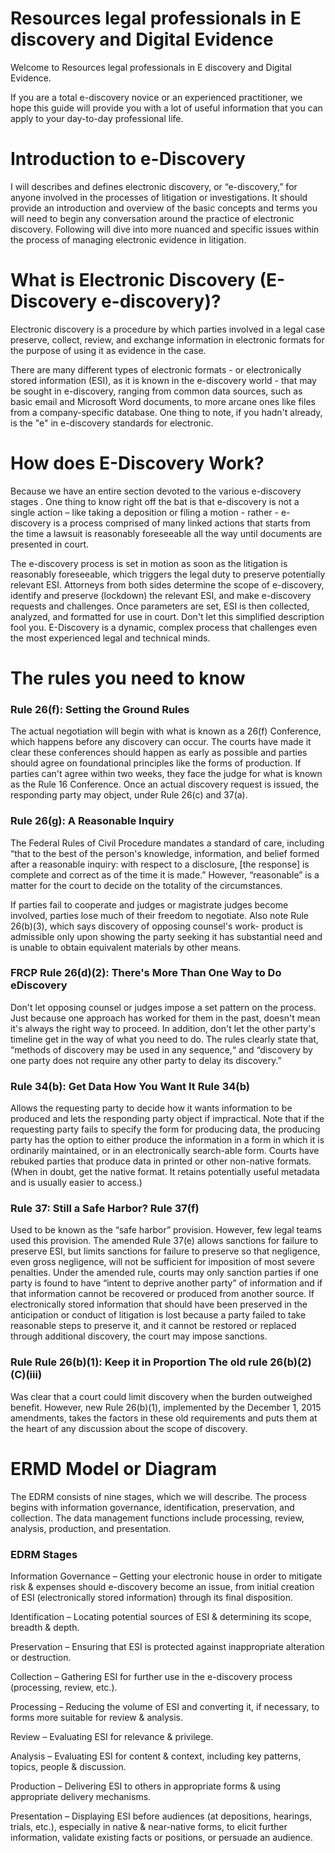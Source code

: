 #  Resources legal professionals in E discovery and Digital Evidence

Welcome to Resources legal professionals in E discovery and Digital Evidence.

If you are a total e-discovery novice or an experienced practitioner, we hope this guide will provide you with a lot of useful information that you can apply to your day-to-day professional life.

# Introduction to e-Discovery
I will describes and defines electronic discovery, or “e-discovery,” for anyone involved in the processes of litigation or investigations. It should provide an introduction and overview of the basic concepts and terms you will need to begin any conversation around the practice of electronic discovery. Following will dive into more nuanced and specific issues within the process of managing electronic evidence in litigation.

# What is Electronic Discovery (E-Discovery  e-discovery)?

Electronic discovery is a procedure by which parties involved in a legal case preserve, collect, review, and exchange information in electronic formats for the purpose of using it as evidence in the case. 

There are many different types of electronic formats - or electronically stored information (ESI), as it is known in the e-discovery world - that may be sought in e-discovery, ranging from common data sources, such as basic email and Microsoft Word documents, to more arcane ones like files from a company-specific database. One thing to note, if you hadn't already, is the "e" in e-discovery standards for electronic. 

# How does E-Discovery Work?

Because we have an entire section devoted to the various e-discovery stages . One thing to know right off the bat is that e-discovery is not a single action – like taking a deposition or filing a motion - rather - e-discovery is a process comprised of many linked actions that starts from the time a lawsuit is reasonably foreseeable all the way until documents are presented in court. 

The e-discovery process is set in motion as soon as the litigation is reasonably foreseeable, which triggers the legal duty to preserve potentially relevant ESI. Attorneys from both sides determine the scope of e-discovery, identify and preserve (lockdown) the relevant ESI, and make e-discovery requests and challenges. Once parameters are set, ESI is then collected, analyzed, and formatted for use in court. Don't let this simplified description fool you. E-Discovery is a dynamic, complex process that challenges even the most experienced legal and technical minds. 

# The rules you need to know

### Rule 26(f): Setting the Ground Rules

The actual negotiation will begin with what is known as a 26(f) Conference, which happens before any discovery can occur. The courts have made it clear these conferences should happen as early as possible and parties should agree on foundational principles like the forms of production. If parties can't agree within two weeks, they face the judge for what is known as the Rule 16 Conference. Once an actual discovery request is issued, the responding party may object, under Rule 26(c) and 37(a).

### Rule 26(g): A Reasonable Inquiry

The Federal Rules of Civil Procedure mandates a standard of care, including “that to the best of the person's knowledge, information, and belief formed after a reasonable inquiry: with respect to a disclosure, [the response] is complete and correct as of the time it is made.” However, “reasonable” is a matter for the court to decide on the totality of the circumstances.

If parties fail to cooperate and judges or magistrate judges become involved, parties lose much of their freedom to negotiate. Also note Rule 26(b)(3), which says discovery of opposing counsel's work- product is admissible only upon showing the party seeking it has substantial need and is unable to obtain equivalent materials by other means.

### FRCP Rule 26(d)(2): There's More Than One Way to Do eDiscovery

Don't let opposing counsel or judges impose a set pattern on the process. Just because one approach has worked for them in the past, doesn't mean it's always the right way to proceed. In addition, don't let the other party's timeline get in the way of what you need to do. The rules clearly state that, “methods of discovery may be used in any sequence,“ and “discovery by one party does not require any other party to delay its discovery.”

### Rule 34(b): Get Data How You Want It Rule 34(b) 
Allows the requesting party to decide how it wants information to be produced and lets the responding party object if impractical. Note that if the requesting party fails to specify the form for producing data, the producing party has the option to either produce the information in a form in which it is ordinarily maintained, or in an electronically search-able form. Courts have rebuked parties that produce data in printed or other non-native formats. (When in doubt, get the native format. It retains potentially useful metadata and is usually easier to access.)

### Rule 37: Still a Safe Harbor? Rule 37(f) 
Used to be known as the “safe harbor” provision. However, few legal teams used this provision. The amended Rule 37(e) allows sanctions for failure to preserve ESI, but limits sanctions for failure to preserve so that negligence, even gross negligence, will not be sufficient for imposition of most severe penalties. Under the amended rule, courts may only sanction parties if one party is found to have “intent to deprive another party” of information and if that information cannot be recovered or produced from another source. If electronically stored information that should have been preserved in the anticipation or conduct of litigation is lost because a party failed to take reasonable steps to preserve it, and it cannot be restored or replaced through additional discovery, the court may impose sanctions.

### Rule Rule 26(b)(1): Keep it in Proportion The old rule 26(b)(2)(C)(iii) 
Was clear that a court could limit discovery when the burden outweighed benefit. However, new Rule 26(b)(1), implemented by the December 1, 2015 amendments, takes the factors in these old requirements and puts them at the heart of any discussion about the scope of discovery.

# ERMD Model or Diagram

The EDRM consists of nine stages, which we will describe. The process begins with information governance, identification, preservation, and collection. The data management functions include processing, review, analysis, production, and presentation.

### EDRM Stages

Information Governance – Getting your electronic house in order to mitigate risk & expenses should e-discovery become an issue, from initial creation of ESI (electronically stored information) through its final disposition.

Identification – Locating potential sources of ESI & determining its scope, breadth & depth.

Preservation – Ensuring that ESI is protected against inappropriate alteration or destruction.

Collection – Gathering ESI for further use in the e-discovery process (processing, review, etc.).

Processing – Reducing the volume of ESI and converting it, if necessary, to forms more suitable for review & analysis.

Review – Evaluating ESI for relevance & privilege.

Analysis – Evaluating ESI for content & context, including key patterns, topics, people & discussion.

Production – Delivering ESI to others in appropriate forms & using appropriate delivery mechanisms.

Presentation – Displaying ESI before audiences (at depositions, hearings, trials, etc.), especially in native & near-native forms, to elicit further information, validate existing facts or positions, or persuade an audience.

